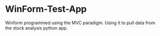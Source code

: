 # WinForm-Test-App
Winform programmed using the MVC paradigm.  Using it to pull data from the stock analysis python app.
